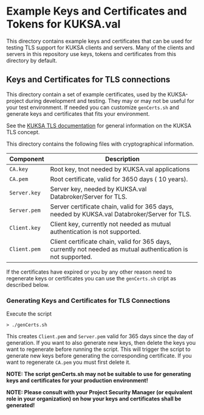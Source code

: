 # Example Keys and Certificates and Tokens for KUKSA.val

This directory contains example keys and certificates that can be used for testing TLS support for KUKSA clients and servers.
Many of the clients and servers in this repository use keys, tokens and certificates from this directory by default.


## Keys and Certificates for TLS connections

This directory contain a set of example certificates, used by the KUKSA-project during development and testing.
They may or may not be useful for your test environment.
If needed you can customize `genCerts.sh` and generate keys and certificates that fits your environment.

See the [KUKSA TLS documentation](https://github.com/eclipse-kuksa/kuksa-databroker/blob/main/doc/tls.md) for general information on the KUKSA TLS concept.

This directory contains the following files with cryptographical information.

 Component      | Description |
| -------------- | ----------- |
| `CA.key` | Root key, tnot needed by KUKSA.val applications
| `CA.pem` | Root certificate, valid for 3650 days ( 10 years). |
| `Server.key` | Server key, needed by KUKSA.val Databroker/Server for TLS. |
| `Server.pem` | Server certificate chain, valid for 365 days, needed by KUKSA.val Databroker/Server for TLS. |
| `Client.key` | Client key, currently not needed as mutual authentication is not supported. |
| `Client.pem` | Client certificate chain, valid for 365 days, currently not needed as mutual authentication is not supported. |

If the certificates have expired or you by any other reason need to regenerate keys or certificates you can use
the `genCerts.sh` cript as described below.

### Generating Keys and Certificates for TLS Connections

Execute the script

```
> ./genCerts.sh
```

This creates `Client.pem` and `Server.pem` valid for 365 days since the day of generation.
If you want to also generate new keys, then delete the keys you want to regenerate before running the script.
This will trigger the script to generate new keys before generating the corresponding certificate.
If you want to regenerate `CA.pem` you must first delete it.

**NOTE: The script genCerts.sh may not be suitable to use for generating keys and certificates for your production environment!**

**NOTE: Please consult with your Project Security Manager (or equivalent role in your organization) on how your keys and certificates shall be generated!**
